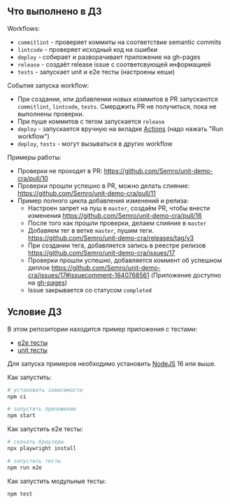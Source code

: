 ## Что выполнено в ДЗ

Workflows:
 - `commitlint` - проверяет коммиты на соответствие semantic commits
 - `lintcode` - проверяет исходный код на ошибки
 - `deploy` - собирает и разворачивает приложение на gh-pages
 - `release` - создаёт release issue c соответсвующей информацией
 - `tests` - запускает unit и e2e тесты (настроены кеши)

События запуска workflow:
 - При создании, или добавлении новых коммитов в PR запускаются `commitlint`, `lintcode`, `tests`. Смерджить PR не получиться, пока не выполнены проверки.
 - При пуше коммитов с тегом запускается `release`
 - `deploy` - запускается вручную на вкладке [Actions](https://github.com/Semro/unit-demo-cra/actions/workflows/deploy.yml) (надо нажать "Run workflow")
 - `deploy`, `tests` - могут вызываться в других workflow

Примеры работы:
 - Проверки не проходят в PR: https://github.com/Semro/unit-demo-cra/pull/10
 - Проверки прошли успешно в PR, можно делать слияние: https://github.com/Semro/unit-demo-cra/pull/11
 - Пример полного цикла добавления изменений и релиза:
    - Настроен запрет на пуш в `master`, создаём PR, чтобы внести изменения https://github.com/Semro/unit-demo-cra/pull/16
    - После того как прошли проверки, делаем слияние в `master`
    - Добавяем тег в ветке `master`, пушим теги. https://github.com/Semro/unit-demo-cra/releases/tag/v3
    - При создании тега, добавляется запись в реестре релизов https://github.com/Semro/unit-demo-cra/issues/17
    - Проверки прошли успешно, добавляется коммент об успешном деплое https://github.com/Semro/unit-demo-cra/issues/17#issuecomment-1640768561 (Приложение доступно на [gh-pages](https://semro.github.io/unit-demo-cra/about))
    - Issue закрывается со статусом `completed`

## Условие ДЗ
В этом репозитории находится пример приложения с тестами:

- [e2e тесты](e2e/example.spec.ts)
- [unit тесты](src/example.test.tsx)

Для запуска примеров необходимо установить [NodeJS](https://nodejs.org/en/download/) 16 или выше.

Как запустить:

```sh
# установить зависимости
npm ci

# запустить приложение
npm start
```

Как запустить e2e тесты:

```sh
# скачать браузеры
npx playwright install

# запустить тесты
npm run e2e
```

Как запустить модульные тесты:

```sh
npm test
```
